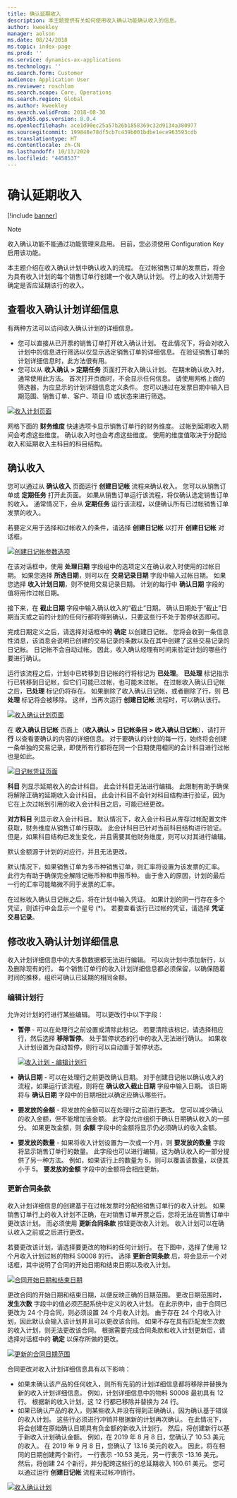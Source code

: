 ```yaml
---
title: 确认延期收入
description: 本主题提供有关如何使用收入确认功能确认收入的信息。
author: kweekley
manager: aolson
ms.date: 08/24/2018
ms.topic: index-page
ms.prod: ''
ms.service: dynamics-ax-applications
ms.technology: ''
ms.search.form: Customer
audience: Application User
ms.reviewer: roschlom
ms.search.scope: Core, Operations
ms.search.region: Global
ms.author: kweekley
ms.search.validFrom: 2018-08-30
ms.dyn365.ops.version: 8.0.4
ms.openlocfilehash: ace1d00ec25a57b26b1858369c32d9134a380977
ms.sourcegitcommit: 199848e78df5cb7c439b001bdbe1ece963593cdb
ms.translationtype: HT
ms.contentlocale: zh-CN
ms.lasthandoff: 10/13/2020
ms.locfileid: "4458537"
---
```

# <a name="recognize-deferred-revenue"></a>确认延期收入

[!include [banner](../includes/banner.md)]

> [!NOTE]
> 收入确认功能不能通过功能管理来启用。 目前，您必须使用 Configuration Key 启用该功能。

本主题介绍在收入确认计划中确认收入的流程。 在过帐销售订单的发票后，将会为具有收入计划的每个销售订单行创建一个收入确认计划。 行上的收入计划用于确定是否应延期该行的收入。

## <a name="view-revenue-recognition-schedule-details"></a>查看收入确认计划详细信息

有两种方法可以访问收入确认计划的详细信息。

- 您可以直接从已开票的销售订单打开收入确认计划。 在此情况下，将会对收入计划中的信息进行筛选以仅显示选定销售订单的详细信息。 在验证销售订单的计划详细信息时，此方法很有用。
- 您可以从 **收入确认 \> 定期任务** 页面打开收入确认计划。 在期末确认收入时，通常使用此方法。 首次打开页面时，不会显示任何信息。 请使用网格上面的筛选器，为应显示的计划详细信息定义条件。 您可以通过在发票日期中输入日期范围、销售订单、客户、项目 ID 或状态来进行筛选。

[![收入计划页面](./media/revenue-recognition-rev-revenue-schedules.png)](./media/revenue-recognition-rev-revenue-schedules.png)

网格下面的 **财务维度** 快速选项卡显示销售订单行的财务维度。 过帐到延期收入期间会考虑这些维度。 确认收入时也会考虑这些维度。 使用的维度值取决于分配给收入和延期收入主科目的科目结构。

## <a name="recognize-revenue"></a>确认收入

您可以通过从 **确认收入** 页面运行 **创建日记帐** 流程来确认收入。 您可以从销售订单或 **定期任务** 打开此页面。 如果从销售订单运行该流程，将仅确认选定销售订单的收入。 通常情况下，会从 **定期任务** 运行该流程，以便确认所有已过帐销售订单发票的收入。

若要定义用于选择和过帐收入的条件，请选择 **创建日记帐** 以打开 **创建日记帐** 对话框。

[![创建日记帐参数选项](./media/revenue-recognition-create-journal.png)](./media/revenue-recognition-create-journal.png)

在该对话框中，使用 **处理日期** 字段组中的选项定义在确认收入时使用的过帐日期。 如果您选择 **所选日期**，则可以在 **交易记录日期** 字段中输入过帐日期。 如果您选择 **收入计划日期**，则不使用交易记录日期。 计划的每行中 **确认日期** 字段的值将用作过帐日期。

接下来，在 **截止日期** 字段中输入确认收入的“截止”日期。 确认日期处于“截止”日期当天或之前的计划的任何行都将得到确认，只要这些行不处于暂停状态即可。

完成日期定义之后，请选择对话框中的 **确定** 以创建日记帐。 您将会收到一条信息性消息，该消息会说明已创建的交易记录的条数以及在其中创建了这些交易记录的日记帐。 日记帐不会自动过帐。 因此，收入确认经理有时间来验证计划的哪些行要进行确认。

运行该流程之后，计划中已转移到日记帐的行将标记为 **已处理**。 **已处理** 标记指示行已转移到日记帐，但它们可能已过帐，也可能未过帐。 在过帐收入确认日记帐之后，**已处理** 标记仍将存在。 如果删除了收入确认日记帐，或者删除了行，则 **已处理** 标记将会被移除。 这样，当再次运行 **创建日记帐** 流程时，可以确认该行。

[![收入确认计划页面](./media/revenue-recognition-rev-recog-schedule-02.png)](./media/revenue-recognition-rev-recog-schedule-02.png)

在 **收入确认日记帐** 页面上（**收入确认 \> 日记帐条目 \> 收入确认日记帐**），请打开 **行** 以查看要确认的内容的详细信息。 对于要确认的计划的每一行，始终将会创建一条单独的交易记录，即使所有行都将在同一个日期使用相同的会计科目进行过帐也是如此。

[![日记帐凭证页面](./media/revenue-recognition-journal-voucher.png)](./media/revenue-recognition-journal-voucher.png)

**科目** 列显示延期收入的会计科目。 此会计科目无法进行编辑。 此限制有助于确保将解除正确的延期收入会计科目。 此会计科目不会针对科目结构进行验证，因为它在上次过帐到引用的收入会计科目之后，可能已经更改。

**对方科目** 列显示收入会计科目。 默认情况下，收入会计科目从库存过帐配置文件获取，财务维度从销售订单行获取。 此会计科目已针对当前科目结构进行验证。 但是，如果科目结构已发生变化，并且需要其他财务维度，则可以对其进行编辑。

默认金额源于计划的对应行，并且无法更改。

默认情况下，如果销售订单为多币种销售订单，则汇率将设置为该发票的汇率。 此行为有助于确保完全解除记帐币种和申报币种。 由于舍入的原因，计划的最后一行的汇率可能略微不同于发票的汇率。

在过帐收入确认日记帐之后，将在计划中输入凭证。 如果计划的同一行存在多个凭证，则该行中会显示一个星号 (\*)。 若要查看该行已过帐的凭证，请选择 **凭证交易记录**。

## <a name="modify-the-revenue-recognition-schedule-details"></a>修改收入确认计划详细信息

收入计划详细信息中的大多数数据都无法进行编辑。 可以向计划中添加新行，以及删除现有的行。 每个销售订单行的收入计划详细信息都必须保留，以确保随着时间的推移，组织可确认已延期的相同金额。

### <a name="edit-schedule-lines"></a>编辑计划行

允许对计划的行进行某些编辑。 可以更改行中以下字段：

- **暂停** - 可以在处理行之前设置或清除此标记。 若要清除该标记，请选择相应行，然后选择 **移除暂停**。 处于暂停状态的行中的收入无法进行确认。 如果收入计划设置为自动暂停，则行可以自动置于暂停状态。

    [![收入计划 - 编辑计划行](./media/revenue-recognition-rev-revenue-schedules.png)](./media/revenue-recognition-rev-revenue-schedules.png)

- **确认日期** - 可以在处理行之前更改确认日期。 对于创建日记帐以确认收入的流程，如果运行该流程，则将在 **确认收入截止日期** 字段中输入日期。 该日期将与 **确认日期** 字段中的日期相比以确定应确认哪些行。
- **要发放的金额** - 将发放的金额可以在处理行之前进行更改。 您可以减少确认的收入金额，但不能增加该金额。 此字段允许组织于确认日期确认收入的一部分。 如果更改金额，则 **余额** 字段中的金额将显示仍必须确认的收入金额。
- **要发放的数量** - 如果将收入计划设置为一次或一个月，则 **要发放的数量** 字段将显示销售订单行的数量。 此字段也可以进行编辑，这为确认收入的一部分提供了另一种方法。 例如，如果该行上的数量为 5，则可以覆盖该数量，以便其小于 5。 **要发放的金额** 字段中的金额将会相应更新。

### <a name="update-contract-terms"></a>更新合同条款

收入计划详细信息的创建基于在过帐发票时分配给销售订单行的收入计划。 如果销售订单行上的收入计划不正确，在对销售订单开票之后，您将无法在销售订单中更改该计划。 而必须使用 **更新合同条款** 按钮更改收入计划。 收入计划可以在确认收入之前或之后进行更改。

若要更改该计划，请选择要更改的物料的任何计划行。 在下图中，选择了使用 12 个月收入计划过帐的物料 S0008 的行。 选择 **更新合同条款** 后，将会显示一个对话框，其中说明了合同的开始日期和结束日期以及收入计划。

[![合同开始日期和结束日期](./media/revenue-recognition-rev-revenue-schedule-update-cntrct-dates-schedule.png)](./media/revenue-recognition-rev-revenue-schedule-update-cntrct-dates-schedule.png)

更改合同的开始日期和结束日期，以便反映正确的日期范围。 更改日期范围时，**发生次数** 字段中的值必须匹配系统中定义的收入计划。 在此示例中，由于合同已更改为 24 个月合同，则必须设置 24 个月收入计划。 由于存在 24 个月收入计划，因此默认会输入该计划并且可以更改该合同。 如果不存在具有匹配发生次数的收入计划，则无法更改该合同。 根据需要完成合同条款和收入计划更新后，请选择对话框中的 **确定** 以保存所做的更改。

[![更新的合同日期范围](./media/revenue-recognition-rev-revenue-schedule-update-cntrct-dates-schedule-02.png)](./media/revenue-recognition-rev-revenue-schedule-update-cntrct-dates-schedule-02.png)

合同更改对收入计划详细信息具有以下影响：

- 如果未确认该产品的任何收入，则所有先前的计划详细信息都将移除并替换为新的收入计划详细信息。 例如，计划详细信息中的物料 S0008 最初具有 12 行。 根据新的收入计划，这 12 行都已移除并替换为 24 行。
- 如果已确认产品的收入，则某些收入并没有得到正确确认，因为确认基于错误的收入计划。 这些行必须进行冲销并根据新的计划再次确认。 在此情况下，将会创建在原始确认日期具有负金额的新收入计划行。 然后，将创建新行以基于新收入计划确认金额。 例如，在 2019 年 8 月 8 日，您确认了 10.53 美元的收入。 在 2019 年 9 月 8 日，您确认了 13.16 美元的收入。 因此，将在相同的日期创建两个新行。 一行表示 -10.53 美元，另一行表示 -13.16 美元。 然后，将创建 24 个新行，并分配跨这些行的总延期收入 160.61 美元。 您可以通过运行 **创建日记帐** 流程来过帐冲销行。

[![收入确认计划](./media/revenue-recognition-rev-recog-schedule-03.png)](./media/revenue-recognition-rev-recog-schedule-03.png)
